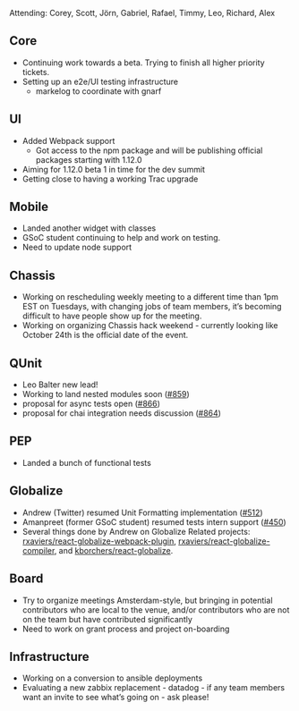 Attending: Corey, Scott, Jörn, Gabriel, Rafael, Timmy, Leo, Richard, Alex

## Core
* Continuing work towards a beta. Trying to finish all higher priority tickets.
* Setting up an e2e/UI testing infrastructure
  * markelog to coordinate with gnarf

## UI
* Added Webpack support
  * Got access to the npm package and will be publishing official packages starting with 1.12.0
* Aiming for 1.12.0 beta 1 in time for the dev summit
* Getting close to having a working Trac upgrade

## Mobile
* Landed another widget with classes
* GSoC student continuing to help and work on testing.
* Need to update node support

## Chassis
* Working on rescheduling weekly meeting to a different time than 1pm EST on Tuesdays, with changing jobs of team members, it’s becoming difficult to have people show up for the meeting.
* Working on organizing Chassis hack weekend - currently looking like October 24th is the official date of the event.

## QUnit
* Leo Balter new lead!
* Working to land nested modules soon ([#859](https://github.com/jquery/qunit/pull/859))
* proposal for async tests open ([#866](https://github.com/jquery/qunit/pull/866))
* proposal for chai integration needs discussion ([#864](https://github.com/jquery/qunit/issues/864))

## PEP
* Landed a bunch of functional tests

## Globalize
* Andrew (Twitter) resumed Unit Formatting implementation ([#512](https://github.com/jquery/globalize/pull/512))
* Amanpreet (former GSoC student) resumed tests intern support ([#450](https://github.com/jquery/globalize/pull/450))
* Several things done by Andrew on Globalize Related projects: [rxaviers/react-globalize-webpack-plugin](https://github.com/rxaviers/react-globalize-webpack-plugin/issues), [rxaviers/react-globalize-compiler](https://github.com/rxaviers/react-globalize-compiler/), and [kborchers/react-globalize](https://github.com/kborchers/react-globalize).

## Board
* Try to organize meetings Amsterdam-style, but bringing in potential contributors who are local to the venue, and/or contributors who are not on the team but have contributed significantly
* Need to work on grant process and project on-boarding

## Infrastructure
* Working on a conversion to ansible deployments
* Evaluating a new zabbix replacement - datadog - if any team members want an invite to see what’s going on - ask please!
